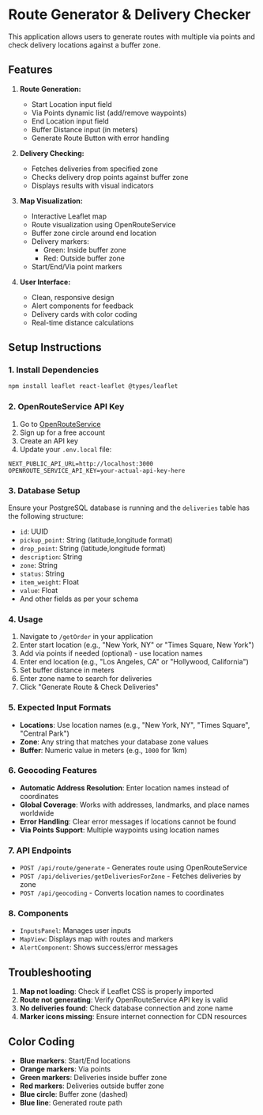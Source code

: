 # Route Generator & Delivery Checker

This application allows users to generate routes with multiple via points and check delivery locations against a buffer zone.

## Features

1. **Route Generation:**
   - Start Location input field
   - Via Points dynamic list (add/remove waypoints)
   - End Location input field
   - Buffer Distance input (in meters)
   - Generate Route Button with error handling

2. **Delivery Checking:**
   - Fetches deliveries from specified zone
   - Checks delivery drop points against buffer zone
   - Displays results with visual indicators

3. **Map Visualization:**
   - Interactive Leaflet map
   - Route visualization using OpenRouteService
   - Buffer zone circle around end location
   - Delivery markers:
     - Green: Inside buffer zone
     - Red: Outside buffer zone
   - Start/End/Via point markers

4. **User Interface:**
   - Clean, responsive design
   - Alert components for feedback
   - Delivery cards with color coding
   - Real-time distance calculations

## Setup Instructions

### 1. Install Dependencies

```bash
npm install leaflet react-leaflet @types/leaflet
```

### 2. OpenRouteService API Key

1. Go to [OpenRouteService](https://openrouteservice.org/)
2. Sign up for a free account
3. Create an API key
4. Update your `.env.local` file:

```env
NEXT_PUBLIC_API_URL=http://localhost:3000
OPENROUTE_SERVICE_API_KEY=your-actual-api-key-here
```

### 3. Database Setup

Ensure your PostgreSQL database is running and the `deliveries` table has the following structure:
- `id`: UUID
- `pickup_point`: String (latitude,longitude format)
- `drop_point`: String (latitude,longitude format)
- `description`: String
- `zone`: String
- `status`: String
- `item_weight`: Float
- `value`: Float
- And other fields as per your schema

### 4. Usage

1. Navigate to `/getOrder` in your application
2. Enter start location (e.g., "New York, NY" or "Times Square, New York")
3. Add via points if needed (optional) - use location names
4. Enter end location (e.g., "Los Angeles, CA" or "Hollywood, California")
5. Set buffer distance in meters
6. Enter zone name to search for deliveries
7. Click "Generate Route & Check Deliveries"

### 5. Expected Input Formats

- **Locations**: Use location names (e.g., "New York, NY", "Times Square", "Central Park")
- **Zone**: Any string that matches your database zone values
- **Buffer**: Numeric value in meters (e.g., `1000` for 1km)

### 6. Geocoding Features

- **Automatic Address Resolution**: Enter location names instead of coordinates
- **Global Coverage**: Works with addresses, landmarks, and place names worldwide
- **Error Handling**: Clear error messages if locations cannot be found
- **Via Points Support**: Multiple waypoints using location names

### 7. API Endpoints

- `POST /api/route/generate` - Generates route using OpenRouteService
- `POST /api/deliveries/getDeliveriesForZone` - Fetches deliveries by zone
- `POST /api/geocoding` - Converts location names to coordinates

### 8. Components

- `InputsPanel`: Manages user inputs
- `MapView`: Displays map with routes and markers
- `AlertComponent`: Shows success/error messages

## Troubleshooting

1. **Map not loading**: Check if Leaflet CSS is properly imported
2. **Route not generating**: Verify OpenRouteService API key is valid
3. **No deliveries found**: Check database connection and zone name
4. **Marker icons missing**: Ensure internet connection for CDN resources

## Color Coding

- **Blue markers**: Start/End locations
- **Orange markers**: Via points
- **Green markers**: Deliveries inside buffer zone
- **Red markers**: Deliveries outside buffer zone
- **Blue circle**: Buffer zone (dashed)
- **Blue line**: Generated route path
